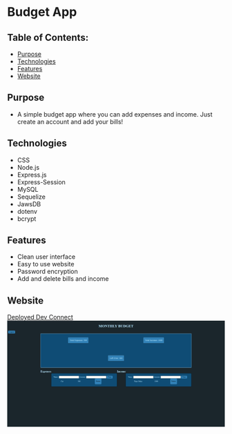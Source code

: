 # Budget App

## Table of Contents:

- [Purpose](#purpose)
- [Technologies](Technologies)
- [Features](#features)
- [Website](#website)

## Purpose

- A simple budget app where you can add expenses and income. Just create an account and add your bills!

## Technologies

- CSS
- Node.js
- Express.js
- Express-Session
- MySQL
- Sequelize
- JawsDB
- dotenv
- bcrypt

## Features

- Clean user interface
- Easy to use website
- Password encryption
- Add and delete bills and income

## Website

[Deployed Dev Connect](https://budget-application-1999.herokuapp.com/)
![Dev-connect](images/budget-app.png)
